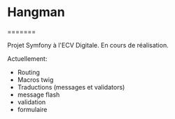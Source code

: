 # Hangman
=======

Projet Symfony à l'ECV Digitale.
En cours de réalisation.

Actuellement:
- Routing
- Macros twig
- Traductions (messages et validators)
- message flash
- validation
- formulaire
